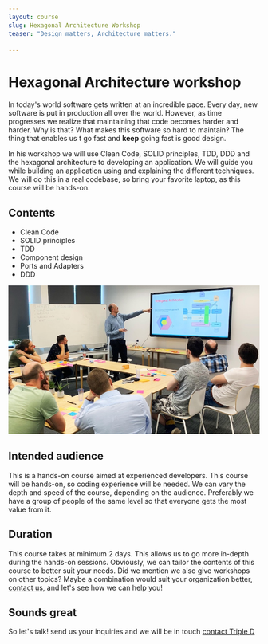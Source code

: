 ```yaml
---
layout: course
slug: Hexagonal Architecture Workshop
teaser: "Design matters, Architecture matters."

---
```


# Hexagonal Architecture workshop 

In today's world software gets written at an incredible pace. Every day, new software is put in production all over the world. However, as time progresses we realize that maintaining that code becomes harder and harder. Why is that? What makes this software so hard to maintain? The thing that enables us t go fast and **keep** going fast is good design. 

In his workshop we will use Clean Code, SOLID principles, TDD, DDD and the hexagonal architecture to developing an application. We will guide you while building an application using and explaining the different techniques. We will do this in a real codebase, so bring your favorite laptop, as this course will be hands-on.

## Contents
+ Clean Code
+ SOLID principles
+ TDD
+ Component design
+ Ports and Adapters
+ DDD 

![Hexagonal](/img/courses/hexagonal-presentation.jpg)

## Intended audience

This is a hands-on course aimed at experienced developers. This course will be hands-on, so coding experience will be needed. We can vary the depth and speed of the course, depending on the audience. Preferably we have a group of people of the same level so that everyone gets the most value from it.  

## Duration

This course takes at minimum 2 days. This allows us to go more in-depth during the hands-on sessions. Obviously, we can tailor the contents of this course to better suit your needs. Did we mention we also give workshops on other topics? Maybe a combination would suit your organization better, [contact us](/contact/), and let's see how we can help you!

## Sounds great

So let's talk! send us your inquiries and we will be in touch 
[contact Triple D](/contact/)
